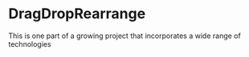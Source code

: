 # DragDropRearrange
This is one part of a growing project that incorporates a wide range of technologies
